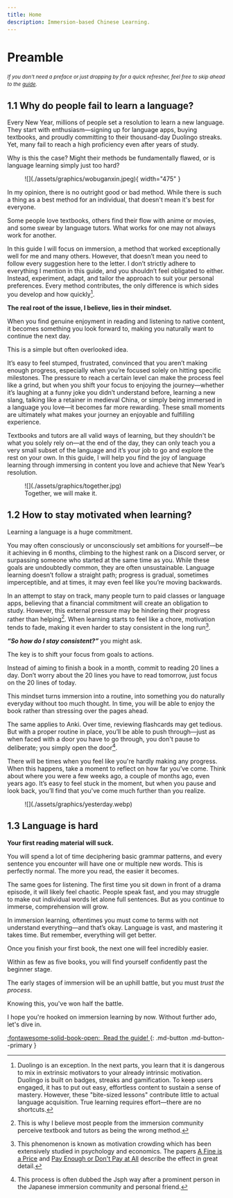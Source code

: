```yaml
---
title: Home
description: Immersion-based Chinese Learning.
---
```

# Preamble

<small>*If you don't need a preface or just dropping by for a quick refresher, feel free to skip ahead to the [guide](./guide.md).*</small> 

## 1.1 Why do people fail to learn a language?

Every New Year, millions of people set a resolution to learn a new language. They start with enthusiasm&mdash;signing up for language apps, buying textbooks, and proudly committing to their thousand-day Duolingo streaks. Yet, many fail to reach a high proficiency even after years of study.

Why is this the case? Might their methods be fundamentally flawed, or is language learning simply just too hard?

<figure markdown="span">
  ![](./assets/graphics/wobuganxin.jpeg){ width="475" }
</figure>

In my opinion, there is no outright good or bad method. While there is such a thing as a best method for an individual, that doesn't mean it's best for everyone. 

Some people love textbooks, others find their flow with anime or movies, and some swear by language tutors. What works for one may not always work for another. 

In this guide I will focus on immersion, a method that worked exceptionally well for me and many others.
However, that doesn’t mean you need to follow every suggestion here to the letter. I don’t strictly adhere to everything I mention in this guide, and you shouldn’t feel obligated to either. Instead, experiment, adapt, and tailor the approach to suit your personal preferences. Every method contributes, the only difference is which sides you develop and how quickly[^1].

[^1]: Duolingo is an exception. In the next parts, you learn that it is dangerous to mix in extrinsic motivators to your already intrinsic motivation. Duolingo is built on badges, streaks and gamification. To keep users engaged, it has to put out easy, effortless content to sustain a sense of mastery.  However, these "bite-sized lessons" contribute little to actual language acquisition. True learning requires effort—there are no shortcuts.

**The real root of the issue, I believe, lies in their mindset.**

 When you find genuine enjoyment in reading and listening to native content, it becomes something you look forward to, making you naturally want to continue the next day. 
 
 This is a simple but often overlooked idea.
 
 It’s easy to feel stumped, frustrated, convinced that you aren’t making enough progress, especially when you’re focused solely on hitting specific milestones. The pressure to reach a certain level can make the process feel like a grind, but when you shift your focus to enjoying the journey&mdash;whether it’s laughing at a funny joke you didn’t understand before, learning a new slang, talking like a retainer in medieval China, or simply being immersed in a language you love&mdash;it becomes far more rewarding. These small moments are ultimately what makes your journey an enjoyable and fulfilling experience.

Textbooks and tutors are all valid ways of learning, but they shouldn't be what you solely rely on&mdash;at the end of the day, they can only teach you a very small subset of the language and it’s your job to go and explore the rest on your own. In this guide, I will help you find the joy of language learning through immersing in content you love and achieve that New Year’s resolution.

<figure markdown="span">
  ![](./assets/graphics/together.jpg)
  <figcaption>Together, we will make it.</figcaption>
</figure>

## 1.2 How to stay motivated when learning?

Learning a language is a huge commitment. 

You may often consciously or unconsciously set ambitions for yourself&mdash;be it achieving in 6 months, climbing to the highest rank on a Discord server, or surpassing someone who started at the same time as you. While these goals are undoubtedly common, they are often unsustainable. Language learning doesn’t follow a straight path; progress is gradual, sometimes imperceptible, and at times, it may even feel like you’re moving backwards.

In an attempt to stay on track, many people turn to paid classes or language apps, believing that a financial commitment will create an obligation to study. However, this external pressure may be hindering their progress rather than helping[^2]. When learning starts to feel like a chore, motivation tends to fade, making it even harder to stay consistent in the long run[^3].

[^2]: This is why I believe most people from the immersion community perceive textbook and tutors as being the wrong method.

[^3]: This phenomenon is known as motivation crowding which has been extensively studied in psychology and economics. The papers [A Fine is a Price](https://www.jstor.org/stable/10.1086/468061?seq=1) and [Pay Enough or Don't Pay at All](https://www.jstor.org/stable/2586896?seq=1) describe the effect in great detail.

***“So how do I stay consistent?”*** you might ask.

The key is to shift your focus from goals to actions. 

Instead of aiming to finish a book in a month, commit to reading 20 lines a day. Don’t worry about the 20 lines you have to read tomorrow, just focus on the 20 lines of today.

This mindset turns immersion into a routine, into something you do naturally everyday without too much thought. In time, you will be able to enjoy the book rather than stressing over the pages ahead.

The same applies to Anki. Over time, reviewing flashcards may get tedious. But with a proper routine in place, you’ll be able to push through&mdash;just as when faced with a door you have to go through, you don't pause to deliberate; you simply open the door[^4].

[^4]: This process is often dubbed the Jsph way after a prominent person in the Japanese immersion community and personal friend.

There will be times when you feel like you're hardly making any progress. When this happens, take a moment to reflect on how far you’ve come. Think about where you were a few weeks ago, a couple of months ago, even years ago. It’s easy to feel stuck in the moment, but when you pause and look back, you’ll find that you've come much further than you realize.


<figure markdown="span">
  ![](./assets/graphics/yesterday.webp)
</figure>


## 1.3 Language is hard

**Your first reading material will suck.** 

You will spend a lot of time deciphering basic grammar patterns, and every sentence you encounter will have one or multiple new words. This is perfectly normal. The more you read, the easier it becomes.

The same goes for listening. The first time you sit down in front of a drama episode, it will likely feel chaotic. People speak fast, and you may struggle to make out individual words let alone full sentences. But as you continue to immerse, comprehension will grow.

In immersion learning, oftentimes you must come to terms with not understand everything&mdash;and that’s okay. Language is vast, and mastering it takes time. But remember, everything will get better.

Once you finish your first book, the next one will feel incredibly easier.

Within as few as five books, you will find yourself confidently past the beginner stage.

The early stages of immersion will be an uphill battle, but you must *trust the process*.

Knowing this, you've won half the battle.

I hope you're hooked on immersion learning by now. Without further ado, let's dive in.

[:fontawesome-solid-book-open:&nbsp; Read the guide! ](./guide.md){: .md-button .md-button--primary }  
